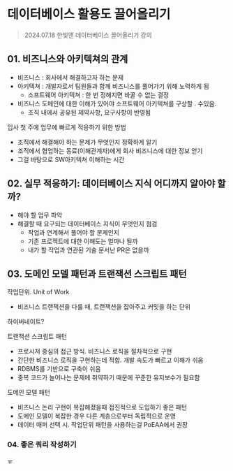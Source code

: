 # 데이터베이스 활용도 끌어올리기
> 2024.07.18 한빛앤 데이터베이스 끌어올리기 강의

## 01. 비즈니스와 아키텍쳐의 관계
* 비즈니스 : 회사에서 해결하고자 하는 문제
* 아키텍쳐 : 개발자로서 팀원들과 함께 비즈니스를 풀어가기 위해 노력하게 됨
  * 소프트웨어 아키텍쳐 : 한 번 정해지면 바꿀 수 없는 결정
* 비즈니스 도메인에 대한 이해가 있어야 소프트웨어 아키텍쳐를 구상할 . 수있음.
  * 조직 내에서 공유된 제약사항, 요구사항이 반영됨

입사 첫 주에 업무에 빠르게 적응하기 위한 방법
* 조직에서 해결해야 하는 문제가 무엇인지 정확하게 알기
* 조직에서 협업하는 동료(이해관계자)에게 회사 비즈니스에 대한 정보 얻기
* 그걸 바탕으로 SW아키텍쳐 이해하는 시간

## 02. 실무 적응하기: 데이터베이스 지식 어디까지 알아야 할까?
* 해야 할 업무 파악
* 해결할 때 요구되는 데이터베이스 지식이 무엇인지 점검
  * 작업과 연계해서 풀어야 할 문제인지
  * 기존 프로젝트에 대한 이해도는 얼마나 될까
  * 내가 할 작업과 연관된 기술 문서난 PR은 없을까

## 03. 도메인 모델 패턴과 트랜잭션 스크립트 패턴
작업단위. Unit of Work
* 비즈니스 트랜잭션을 다룰 때, 트랜잭션을 잡아주고 커밋을 하는 단위

하이버네이트?

트랜잭션 스크립트 패턴
* 프로시저 중심의 접근 방식. 비즈니스 로직을 절차적으로 구현
* 간단한 비즈니스 로직을 구현하는데 적합. 개발 속도가 빠르고 이해가 쉬움
* RDBMS를 기반으로 구축이 쉬움
* 중복 코드가 늘어나는 문제에 취약하기 때문에 꾸준한 유지보수가 필요함

도메인 모델 패턴
* 비즈니스 논리 구현이 복잡해졌을때 접진적으로 도입하기 좋은 패턴
* 도메인 모델이 복잡한 경우 다른 계층으로부터 독립적으로 운영
* 데이터 매퍼 선택 시. 작업단위 패턴을 사용하는걸 PoEAA에서 권장

### 04. 좋은 쿼리 작성하기
ㅠ